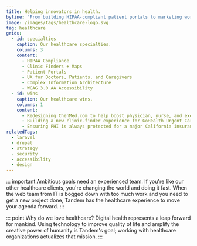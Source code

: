 ```yaml
---
title: Helping innovators in health.
byline: "From building HIPAA-compliant patient portals to marketing world-changing health companies, Tandem is here for you."
image: /images/tags/healthcare-logo.svg
tag: healthcare
grids:
  - id: specialties
    caption: Our healthcare specialties.
    columns: 3
    content:
      - HIPAA Compliance
      - Clinic Finders + Maps
      - Patient Portals
      - UX for Doctors, Patients, and Caregivers
      - Complex Information Architecture
      - WCAG 3.0 AA Accessibility
  - id: wins
    caption: Our healthcare wins.
    columns: 1
    content:
      - Redesigning ChenMed.com to help boost physician, nurse, and executive hiring.
      - Building a new clinic-finder experience for GoHealth Urgent Care to improve patient UX.
      - Ensuring PHI is always protected for a major California insurance group.
relatedTags:
  - laravel
  - drupal
  - strategy
  - security
  - accessibility
  - design
---
```


::: important Ambitious goals need an experienced team.
If you're like our other healthcare clients, you're changing the world and doing it fast. When the web team from IT is bogged down with too much work and you need to get a new project done, Tandem has the healthcare experience to move your agenda forward.
:::

::: point Why do we love healthcare?
Digital health represents a leap forward for mankind. Using technology to improve quality of life and amplify the creative power of humanity is Tandem's goal; working with healthcare organizations actualizes that mission.
:::

